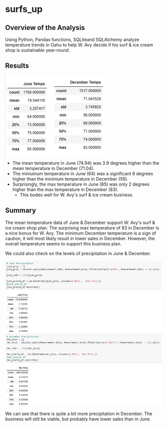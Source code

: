 # surfs_up

## Overview of the Analysis
Using Python, Pandas functions, SQLiteand SQLAlchemy analyze temperature trends in Oahu to help W. Avy decide if his surf & ice cream shop is sustainable year-round.

## Results
![june_temps](Resources/june_summary_stats.png)
![dec_temps](Resources/december_summary_stats.png)
- The mean temperature in June (74.94) was 3.9 degrees higher than the mean temperature in December (71.04). 
- The miniumum temperature in June (64) was a significant 8 degrees higher than the minimum temperature in December (56).
- Surprisingly, the max temperature in June (85) was only 2 degrees higher than the max temperature in December (83).
  - This bodes well for W. Avy's surf & ice cream business.

## Summary
The mean temperature data of June & December support W. Avy's surf & ice cream shop plan. The surprising max temperature of 83 in December is a nice bonus for W. Avy. The minimum December temperature is a sign of caution, it will most likely result in lower sales in December. However, the overall temperature seems to support this business plan.

We could also check on the levels of precipitation in June & December. 

![june_prcp](Resources/june_prcp_summary_stats.png)
![dec_prcp](Resources/december_prcp_summary_stats.png)

We can see that there is quite a bit more precipitation in December. The business will still be viable, but probably have lower sales than in June.

